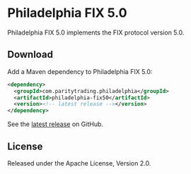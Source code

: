 Philadelphia FIX 5.0
====================

Philadelphia FIX 5.0 implements the FIX protocol version 5.0.


Download
--------

Add a Maven dependency to Philadelphia FIX 5.0:

```xml
<dependency>
  <groupId>com.paritytrading.philadelphia</groupId>
  <artifactId>philadelphia-fix50</artifactId>
  <version><!-- latest release --></version>
</dependency>
```

See the [latest release][] on GitHub.

  [latest release]: https://github.com/paritytrading/philadelphia/releases/latest


License
-------

Released under the Apache License, Version 2.0.

